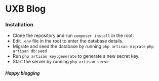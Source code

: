 # UXB Blog

### Installation

- Clone the repository and run `composer install` in the root.
- Edit `.env` file in the root to enter the database details.
- Migrate and seed the database by running
   `php artisan migrate`
   `php artisan db:seed`
- Run `php artisan key:generate` to generate a new secret key.
- Start the server by running `php artisan serve`

##### Happy blogging